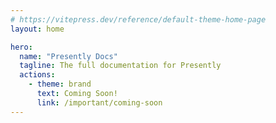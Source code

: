 ```yaml
---
# https://vitepress.dev/reference/default-theme-home-page
layout: home

hero:
  name: "Presently Docs"
  tagline: The full documentation for Presently
  actions:
    - theme: brand
      text: Coming Soon!
      link: /important/coming-soon
---
```

